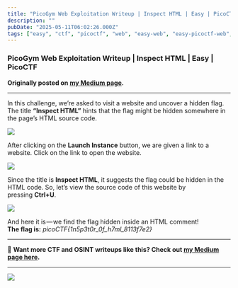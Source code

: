 ```yaml
---
title: "PicoGym Web Exploitation Writeup | Inspect HTML | Easy | PicoCTF"
description: ""
pubDate: "2025-05-11T06:02:26.000Z"
tags: ["easy", "ctf", "picoctf", "web", "easy-web", "easy-picoctf-web", "easy-picoctf", "picoctf-web"]
---
```


### PicoGym Web Exploitation Writeup | Inspect HTML | Easy | PicoCTF


**Originally posted on <a href="https://medium.com/@bl0ss0mx5/picogym-web-exploitation-writeup-inspect-html-easy-picoctf-6693736dfcfe" target="_blank" rel="noopener noreferrer">my Medium page</a>.**

---

In this challenge, we’re asked to visit a website and uncover a hidden flag. The title **“Inspect HTML”** hints that the flag might be hidden somewhere in the page’s HTML source code.

![](https://cdn-images-1.medium.com/max/649/1*2yi_mSB3O12qSMtCN434Qw.png)

After clicking on the **Launch Instance** button, we are given a link to a website. Click on the link to open the website.

![](https://cdn-images-1.medium.com/max/1024/1*OQwUql4NuiQRPW4DAQm1AA.png)

Since the title is **Inspect HTML**, it suggests the flag could be hidden in the HTML code. So, let’s view the source code of this website by pressing **Ctrl+U**.

![](https://cdn-images-1.medium.com/max/674/1*f05PMXOHUo-ydcjLsVfQBw.png)

And here it is — we find the flag hidden inside an HTML comment!  
**The flag is:** _picoCTF{1n5p3t0r\_0f\_h7ml\_8113f7e2}_

---

📖 **Want more CTF and OSINT writeups like this? Check out <a href="https://medium.com/@bl0ss0mx5" target="_blank" rel="noopener noreferrer">my Medium page here</a>.**

---

![](https://medium.com/_/stat?event=post.clientViewed&referrerSource=full_rss&postId=6693736dfcfe)